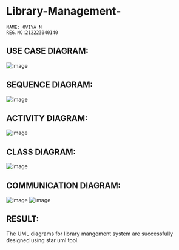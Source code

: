 # Library-Management-
```
NAME: OVIYA N
REG.NO:212223040140
```
## USE CASE DIAGRAM:
![image](https://github.com/user-attachments/assets/1dbe4b60-bfaa-42d5-8b24-896c38a39861)

## SEQUENCE DIAGRAM:
![image](https://github.com/user-attachments/assets/d4cc598f-01c7-4ace-a492-be650fb1acbc)

## ACTIVITY DIAGRAM:
![image](https://github.com/user-attachments/assets/adbd2d52-6619-4f46-a167-b37e88b3d2fc)

## CLASS DIAGRAM:
![image](https://github.com/user-attachments/assets/cacdea4d-1ae6-4e70-b843-8503aae5b8e6)

## COMMUNICATION DIAGRAM:
![image](https://github.com/user-attachments/assets/09b5a508-57d6-4ba2-b9a5-a6c2727fd905)
![image](https://github.com/user-attachments/assets/600fd4a3-c8eb-4fe4-b19c-925fe278b655)
## RESULT:
The UML diagrams for library mangement system are successfully designed using star uml tool.



